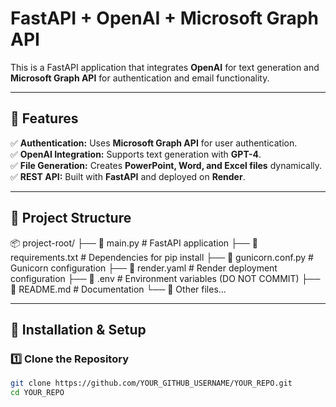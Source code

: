 # FastAPI + OpenAI + Microsoft Graph API

This is a FastAPI application that integrates **OpenAI** for text generation and **Microsoft Graph API** for authentication and email functionality.

---

## 🚀 Features
✅ **Authentication:** Uses **Microsoft Graph API** for user authentication.  
✅ **OpenAI Integration:** Supports text generation with **GPT-4**.  
✅ **File Generation:** Creates **PowerPoint, Word, and Excel files** dynamically.  
✅ **REST API:** Built with **FastAPI** and deployed on **Render**.

---

## 📂 Project Structure
📦 project-root/ 
├── 📄 main.py # FastAPI application 
├── 📄 requirements.txt # Dependencies for pip install 
├── 📄 gunicorn.conf.py # Gunicorn configuration 
├── 📄 render.yaml # Render deployment configuration 
├── 📄 .env # Environment variables (DO NOT COMMIT) 
├── 📄 README.md # Documentation 
└── 📂 Other files...

---

## 🔧 Installation & Setup

### 1️⃣ **Clone the Repository**
```bash
git clone https://github.com/YOUR_GITHUB_USERNAME/YOUR_REPO.git
cd YOUR_REPO

